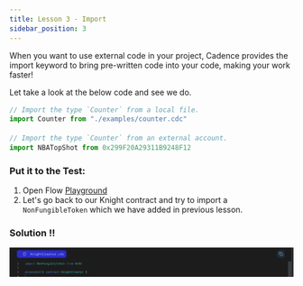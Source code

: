 ```yaml
---
title: Lesson 3 - Import
sidebar_position: 3
---
```


When you want to use external code in your project, Cadence provides the import keyword to bring pre-written code into your code, making your work faster!

Let take a look at the below code and see we do.

```jsx
// Import the type `Counter` from a local file.
import Counter from "./examples/counter.cdc"

// Import the type `Counter` from an external account.
import NBATopShot from 0x299F20A29311B9248F12
```

### **Put it to the Test:**

1. Open Flow [Playground](https://play.flow.com/)
2. Let's go back to our Knight contract and try to import a `NonFungibleToken` which we have added in previous lesson.

### Solution !!

![Alt text](image-2.png)
